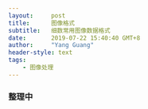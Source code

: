 ```yaml
---
layout:     post
title:      图像格式
subtitle:   细数常用图像数据格式
date:       2019-07-22 15:40:40 GMT+8
author:     "Yang Guang"
header-style: text
tags:
    - 图像处理
---
```


### 整理中